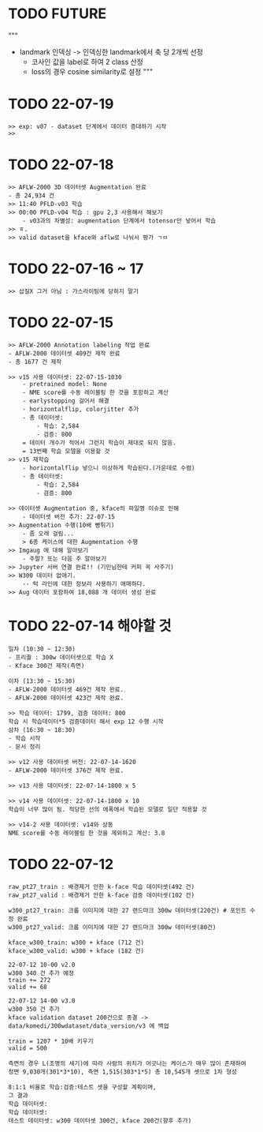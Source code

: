 # TODO FUTURE
"""
- landmark 인덱싱 -> 인덱싱한 landmark에서 축 당 2개씩 선정
    - 코사인 값을 label로 하여 2 class 산정
    - loss의 경우 cosine similarity로 설정 
"""

# TODO 22-07-19
    >> exp: v07 - dataset 단계에서 데이터 증대하기 시작
    >> 

# TODO 22-07-18
    >> AFLW-2000 3D 데이터셋 Augmentation 완료
    - 총 24,934 건
    >> 11:40 PFLD-v03 학습
    >> 00:00 PFLD-v04 학습 : gpu 2,3 사용해서 해보기
        - v03과의 차별성: augmentation 단계에서 totensor만 넣어서 학습
    >> ㅎ.
    >> valid dataset을 kface와 aflw로 나눠서 평가 ㄱㅁ

# TODO 22-07-16 ~ 17
    >> 삽질X 그거 아님 : 가스라이팅에 당하지 말기

# TODO 22-07-15

    >> AFLW-2000 Annotation labeling 작업 완료
    - AFLW-2000 데이터셋 409건 제작 완료
    - 총 1677 건 제작

    >> v15 사용 데이터셋: 22-07-15-1030
        - pretrained model: None
        - NME score를 수동 레이블링 한 것을 포함하고 계산
        - earlystopping 걸어서 해결
        - horizontalflip, colorjitter 추가
        - 총 데이터셋:
            - 학습: 2,584
            - 검증: 800
        = 데이터 개수가 적어서 그런지 학습이 제대로 되지 않음.
        = 13번째 학습 모델을 이용할 것
    >> v15 재학습
        - horizontalflip 넣으니 이상하게 학습된다.(가운데로 수렴)
        - 총 데이터셋:
            - 학습: 2,584
            - 검증: 800

    >> 데이터셋 Augmentation 중, kface의 파일명 이슈로 인해
        - 데이터셋 버전 추가: 22-07-15
    >> Augmentation 수행(10배 뻥튀기)
        - 좀 오래 걸림...
        > 6종 케이스에 대한 Augmentation 수행
    >> Imgaug 에 대해 알아보기
        - 주말? 또는 다음 주 알아보기
    >> Jupyter 서버 연결 완료!! (기민님한테 커피 꼭 사주기)
    >> W300 데이터 없애기.
        -- 턱 라인에 대한 정보라 사용하기 애매하다.
    >> Aug 데이터 포함하여 18,088 개 데이터 생성 완료


# TODO 22-07-14 해야할 것

    일차 (10:30 ~ 12:30)
    - 프리퀄 : 300w 데이터셋으로 학습 X
    - Kface 300건 제작(측면)

    이차 (13:30 ~ 15:30)
    - AFLW-2000 데이터셋 469건 제작 완료.
    - AFLW-2000 데이터셋 423건 제작 완료.

    >> 학습 데이터: 1799, 검증 데이터: 800
    학습 시 학습데이터*5 검증데이터 해서 exp 12 수행 시작
    삼차 (16:30 ~ 18:30)
    - 학습 시작
    - 문서 정리

    >> v12 사용 데이터셋 버전: 22-07-14-1620
    - AFLW-2000 데이터셋 376건 제작 완료.

    >> v13 사용 데이터셋: 22-07-14-1800 x 5

    >> v14 사용 데이터셋: 22-07-14-1800 x 10
    학습이 너무 많이 됨. 적당한 선의 에폭에서 학습된 모델로 일단 적용할 것

    >> v14-2 사용 데이터셋: v14와 상동
    NME score를 수동 레이블링 한 것을 제외하고 계산: 3.8


# TODO 22-07-12 

    raw_pt27_train : 배경제거 안한 k-face 학습 데이터셋(492 건)
    raw_pt27_valid : 배경제거 안한 k-face 검증 데이터셋(102 건)

    w300_pt27_train: 크롭 이미지에 대한 27 랜드마크 300w 데이터셋(220건) # 포인트 수정 완료
    w300_pt27_valid: 크롭 이미지에 대한 27 랜드마크 300w 데이터셋(80건)

    kface_w300_train: w300 + kface (712 건)
    kface_w300_valid: w300 + kface (182 건)

    22-07-12 10-00 v2.0
    w300 340 건 추가 예정
    train += 272
    valid += 68

    22-07-12 14-00 v3.0
    w300 350 건 추가 
    kface validation dataset 200건으로 종결 -> data/komedi/300wdataset/data_version/v3 에 백업

    train = 1207 * 10배 키우기
    valid = 500

    측면의 경우 L(조명의 세기)에 따라 사람의 위치가 어긋나는 케이스가 매우 많이 존재하여
    정면 9,030개(301*3*10), 측면 1,515(303*1*5) 총 10,545개 셋으로 1차 형성

    8:1:1 비율로 학습:검증:테스트 셋을 구성할 계획이며,
    그 결과
    학습 데이터셋: 
    학습 데이터셋: 
    테스트 데이터셋: w300 데이터셋 300건, kface 200건(향후 추가)